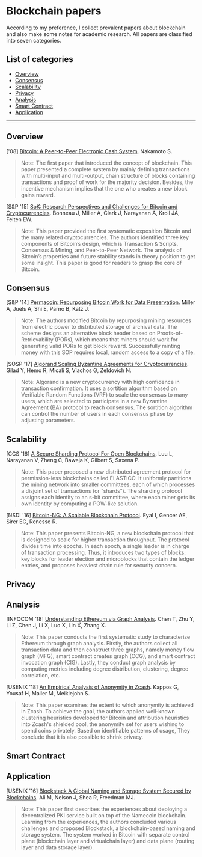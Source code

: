# Blockchain papers
According to my preference, I collect prevalent papers about blockchain and also make some notes for academic research. All papers are classified into seven categories.

## List of categories
- [Overview](#Overview)
- [Consensus](#Consensus)
- [Scalability](#Scalability)
- [Privacy](#Privacy)
- [Analysis](#Analysis)
- [Smart Contract](#Smart-Contract)
- [Application](#Application)

---

## Overview
['08] [Bitcoin: A Peer-to-Peer Electronic Cash System](Overview/2008_Bitcoin_A_Peer-to-Peer_Electronic_Cash_System.pdf). Nakamoto S. 
>Note: The first paper that introduced the concept of blockchain. This paper presented a complete system by mainly defining transactions with multi-input and multi-output, chain structure of blocks containing transactions and proof of work for the majority decision. Besides, the incentive mechanism implies that the one who creates a new block gains reward.

[S&P '15] [SoK: Research Perspectives and Challenges for Bitcoin and Cryptocurrencies](Overview/2015_SoK_Research_perspectives_and_challenges_for_bitcoin_and_cryptocurrencies.pdf). Bonneau J, Miller A, Clark J, Narayanan A, Kroll JA, Felten EW. 
>Note: This paper provided the first systematic exposition Bitcoin and the many related cryptocurrencies. The authors identified three key components of Bitcoin’s design, which is Transaction & Scripts, Consensus & Mining, and Peer-to-Peer Network. The analysis of Bitcoin’s properties and future stability stands in theory position to get some insight. This paper is good for readers to grasp the core of Bitcoin.

## Consensus
[S&P '14] [Permacoin: Repurposing Bitcoin Work for Data Preservation](Consensus/2014_Permacoin_Repurposing_Bitcoin_Work_for_Data_Preservation.pdf). Miller A, Juels A, Shi E, Parno B, Katz J. 
>Note: The authors modified Bitcoin by repurposing mining resources from electric power to distributed storage of archival data. The scheme designs an alternative block header based on Proofs-of-Retrievability (PORs), which means that miners should work for generating valid PORs to get block reward. Successfully minting money with this SOP requires local, random access to a copy of a file.

[SOSP '17] [Algorand Scaling Byzantine Agreements for Cryptocurrencies](Consensus/2017_Algorand_Scaling_Byzantine_Agreements_for_Cryptocurrencies.pdf). Gilad Y, Hemo R, Micali S, Vlachos G, Zeldovich N. 
>Note: Algorand is a new cryptocurrency with high confidence in transaction confirmation. It uses a sortition algorithm based on Verifiable Random Functions (VRF) to scale the consensus to many users, which are selected to participate in a new Byzantine Agreement (BA) protocol to reach consensus. The sortition algorithm can control the number of users in each consensus phase by adjusting parameters.

## Scalability
[CCS '16] [A Secure Sharding Protocol For Open Blockchains](Scalability/2016_A_Secure_Sharding_Protocol_For_Open_Blockchains.pdf). Luu L, Narayanan V, Zheng C, Baweja K, Gilbert S, Saxena P. 
>Note: This paper proposed a new distributed agreement protocol for permission-less blockchains called ELASTICO. It uniformly partitions the mining network into smaller committees, each of which processes a disjoint set of transactions (or “shards”). The sharding protocol assigns each identity to an s-bit committee, where each miner gets its own identity by computing a POW-like solution.

[NSDI '16] [Bitcoin-NG: A Scalable Blockchain Protocol](Scalability/2016_Bitcoin-NG_A_Scalable_Blockchain_Protocol.pdf). Eyal I, Gencer AE, Sirer EG, Renesse R. 
>Note: This paper presents Bitcoin-NG, a new blockchain protocol that is designed to scale for higher transaction throughput. The protocol divides time into epochs. In each epoch, a single leader is in charge of transaction processing. Thus, it introduces two types of blocks: key blocks for leader election and microblocks that contain the ledger entries, and proposes heaviest chain rule for security concern.

## Privacy


## Analysis
[INFOCOM '18] [Understanding Ethereum via Graph Analysis](Analysis/2018_Understanding_Ethereum_via_Graph_Analysis.pdf). Chen T, Zhu Y, Li Z, Chen J, Li X, Luo X, Lin X, Zhang X. 
>Note: This paper conducts the first systematic study to characterize Ethereum through graph analysis. Firstly, the authors collect all transaction data and then construct three graphs, namely money flow graph (MFG), smart contract creates graph (CCG), and smart contract invocation graph (CIG). Lastly, they conduct graph analysis by computing metrics including degree distribution, clustering, degree correlation, etc.

[USENIX '18] [An Empirical Analysis of Anonymity in Zcash](Analysis/2018_An_Empirical_Analysis_of_Anonymity_in_Zcash.pdf). Kappos G, Yousaf H, Maller M, Meiklejohn S. 
>Note: This paper examines the extent to which anonymity is achieved in Zcash. To achieve the goal, the authors applied well-known clustering heuristics developed for Bitcoin and attribution heuristics into Zcash's shielded pool, the anonymity set for users wishing to spend coins privately. Based on identifiable patterns of usage, They conclude that it is also possible to shrink privacy.

## Smart Contract


## Application
[USENIX '16] [Blockstack A Global Naming and Storage System Secured by Blockchains](Application/2016_Blockstack_A_Global_Naming_and_Storage_System_Secured_by_Blockchains.pdf). Ali M, Nelson J, Shea R, Freedman MJ. 
>Note: This paper first describes the experiences about deploying a decentralized PKI service built on top of the Namecoin blockchain. Learning from the experiences, the authors concluded various challenges and proposed Blockstack, a blockchain-based naming and storage system. The system worked in Bitcoin with separate control plane (blockchain layer and virtualchain layer) and data plane (routing layer and data storage layer).
